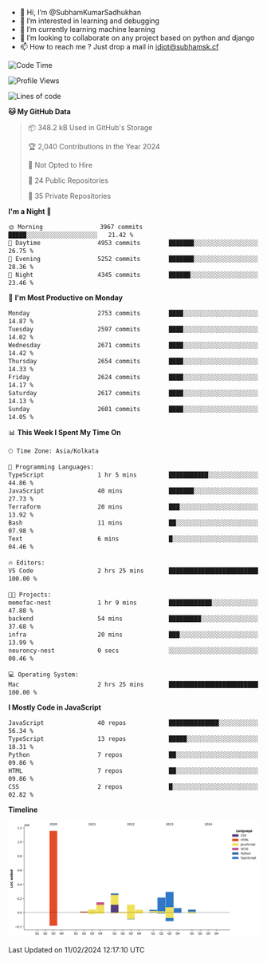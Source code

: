 - 👋 Hi, I’m @SubhamKumarSadhukhan
- 👀 I’m interested in learning and debugging
- 🌱 I’m currently learning machine learning
- 💞️ I’m looking to collaborate on any project based on python and django
- 📫 How to reach me ?
      Just drop a mail in idiot@subhamsk.cf

<!---
SubhamKumarSadhukhan/SubhamKumarSadhukhan is a ✨ special ✨ repository because its `README.md` (this file) appears on your GitHub profile.
You can click the Preview link to take a look at your changes.
--->


<!--START_SECTION:waka-->
![Code Time](http://img.shields.io/badge/Code%20Time-1%2C928%20hrs%2025%20mins-blue)

![Profile Views](http://img.shields.io/badge/Profile%20Views-0-blue)

![Lines of code](https://img.shields.io/badge/From%20Hello%20World%20I%27ve%20Written-2.4%20million%20lines%20of%20code-blue)

**🐱 My GitHub Data** 

> 📦 348.2 kB Used in GitHub's Storage 
 > 
> 🏆 2,040 Contributions in the Year 2024
 > 
> 🚫 Not Opted to Hire
 > 
> 📜 24 Public Repositories 
 > 
> 🔑 35 Private Repositories 
 > 
**I'm a Night 🦉** 

```text
🌞 Morning                3967 commits        █████░░░░░░░░░░░░░░░░░░░░   21.42 % 
🌆 Daytime                4953 commits        ███████░░░░░░░░░░░░░░░░░░   26.75 % 
🌃 Evening                5252 commits        ███████░░░░░░░░░░░░░░░░░░   28.36 % 
🌙 Night                  4345 commits        ██████░░░░░░░░░░░░░░░░░░░   23.46 % 
```
📅 **I'm Most Productive on Monday** 

```text
Monday                   2753 commits        ████░░░░░░░░░░░░░░░░░░░░░   14.87 % 
Tuesday                  2597 commits        ████░░░░░░░░░░░░░░░░░░░░░   14.02 % 
Wednesday                2671 commits        ████░░░░░░░░░░░░░░░░░░░░░   14.42 % 
Thursday                 2654 commits        ████░░░░░░░░░░░░░░░░░░░░░   14.33 % 
Friday                   2624 commits        ████░░░░░░░░░░░░░░░░░░░░░   14.17 % 
Saturday                 2617 commits        ████░░░░░░░░░░░░░░░░░░░░░   14.13 % 
Sunday                   2601 commits        ████░░░░░░░░░░░░░░░░░░░░░   14.05 % 
```


📊 **This Week I Spent My Time On** 

```text
🕑︎ Time Zone: Asia/Kolkata

💬 Programming Languages: 
TypeScript               1 hr 5 mins         ███████████░░░░░░░░░░░░░░   44.86 % 
JavaScript               40 mins             ███████░░░░░░░░░░░░░░░░░░   27.73 % 
Terraform                20 mins             ███░░░░░░░░░░░░░░░░░░░░░░   13.92 % 
Bash                     11 mins             ██░░░░░░░░░░░░░░░░░░░░░░░   07.98 % 
Text                     6 mins              █░░░░░░░░░░░░░░░░░░░░░░░░   04.46 % 

🔥 Editors: 
VS Code                  2 hrs 25 mins       █████████████████████████   100.00 % 

🐱‍💻 Projects: 
memofac-nest             1 hr 9 mins         ████████████░░░░░░░░░░░░░   47.88 % 
backend                  54 mins             █████████░░░░░░░░░░░░░░░░   37.68 % 
infra                    20 mins             ███░░░░░░░░░░░░░░░░░░░░░░   13.99 % 
neuroncy-nest            0 secs              ░░░░░░░░░░░░░░░░░░░░░░░░░   00.46 % 

💻 Operating System: 
Mac                      2 hrs 25 mins       █████████████████████████   100.00 % 
```

**I Mostly Code in JavaScript** 

```text
JavaScript               40 repos            ██████████████░░░░░░░░░░░   56.34 % 
TypeScript               13 repos            █████░░░░░░░░░░░░░░░░░░░░   18.31 % 
Python                   7 repos             ██░░░░░░░░░░░░░░░░░░░░░░░   09.86 % 
HTML                     7 repos             ██░░░░░░░░░░░░░░░░░░░░░░░   09.86 % 
CSS                      2 repos             █░░░░░░░░░░░░░░░░░░░░░░░░   02.82 % 
```



**Timeline**

![Lines of Code chart](https://raw.githubusercontent.com/SubhamKumarSadhukhan/SubhamKumarSadhukhan/main/assets/bar_graph.png)


 Last Updated on 11/02/2024 12:17:10 UTC
<!--END_SECTION:waka-->
